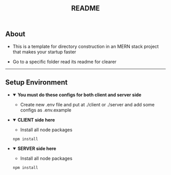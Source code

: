 </head><body><article id="44640991-bd8e-46b1-b81a-28bec700cb4b" class="page sans"><header><h1 class="page-title">README</h1></header><div class="page-body"><h2 id="b9276e8b-344c-4651-8550-66736a68d36b" class="">About</h2><ul id="f15a5b91-3a91-43ba-8b39-dffd3302bbd2" class="bulleted-list"><li>This is a template for directory construction in an MERN stack project that makes your startup faster</li></ul><ul id="53270ea6-a864-4fa4-9948-b1eb230f9597" class="bulleted-list"><li>Go to a specific folder read its readme for clearer</li></ul><hr id="3a7d2d22-cfab-483a-b84f-f6218cee340d"/><h2 id="810e7cdf-8743-45a6-b4e0-44df69db6c17" class="">Setup Environment</h2><ul id="b04efe89-5adb-493d-9df5-84a36b0a3897" class="toggle"><li><details open=""><summary><strong>You must do these configs for both client and server side </strong></summary><ul id="5d886226-d6a4-4a30-9576-2c23f3e360c7" class="bulleted-list"><li>Create new .env file and put at ./client or ./server and add some configs as .env.example</li></ul></details></li></ul><ul id="6f35d169-5b73-40b9-b537-bb410e8edc13" class="toggle"><li><details open=""><summary><strong>CLIENT side here </strong></summary><ul id="81d7a96a-9808-4cc4-971b-d5f5be1ec8ab" class="bulleted-list"><li>Install all node packages</li></ul><pre id="2e98c567-81ac-4bd1-842c-b23c5cf7d801" class="code code-wrap"><code>npm install</code></pre></details></li></ul><ul id="4d319dc5-d112-480b-a5a9-42a10ca43eeb" class="toggle"><li><details open=""><summary><strong>SERVER side here</strong></summary><ul id="d6af0e99-1f91-464b-be2a-9dafbc3c1b8c" class="bulleted-list"><li>Install all node packages</li></ul><pre id="35b629b3-74c4-4f4c-879f-75e54e011dd8" class="code code-wrap"><code>npm install</code></pre></details></li></ul><p id="9a440aa8-e29c-4dee-83cb-3f8f3cd5a042" class="">
</p></div></article></body></html>
